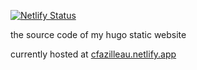 [![Netlify Status](https://api.netlify.com/api/v1/badges/5f421aa8-4dd5-4099-8575-18043ad9f3a5/deploy-status)](https://app.netlify.com/sites/cfazilleau/deploys)

the source code of my hugo static website

currently hosted at [cfazilleau.netlify.app](https://cfazilleau.netlify.app)
